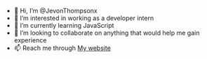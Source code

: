- 👋 Hi, I’m @JevonThompsonx
- 👀 I’m interested in working as a developer intern
- 🌱 I’m currently learning JavaScript
- 💞️ I’m looking to collaborate on anything that would help me gain experience
- 📫 Reach me through [My website](https://jevonthompsonx.github.io/WebDevJev/ "Jevon's site")

<!---
JevonThompsonx/JevonThompsonx is a ✨ special ✨ repository because its `README.md` (this file) appears on your GitHub profile.
You can click the Preview link to take a look at your changes.
--->
